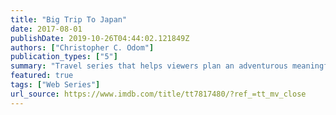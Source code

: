 ```yaml
---
title: "Big Trip To Japan"
date: 2017-08-01
publishDate: 2019-10-26T04:44:02.121849Z
authors: ["Christopher C. Odom"]
publication_types: ["5"]
summary: "Travel series that helps viewers plan an adventurous meaningful journey of a lifetime trip to Japan."
featured: true
tags: ["Web Series"]
url_source: https://www.imdb.com/title/tt7817480/?ref_=tt_mv_close
---
```

